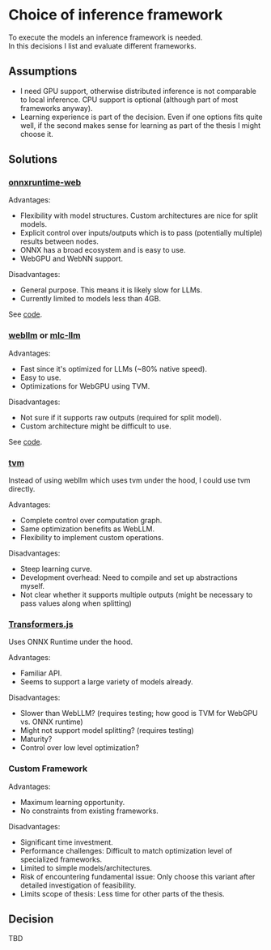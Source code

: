 # Choice of inference framework

To execute the models an inference framework is needed.  
In this decisions I list and evaluate different frameworks.

## Assumptions

-   I need GPU support, otherwise distributed inference is not comparable to local inference. CPU support is optional (although part of most frameworks anyway).
-   Learning experience is part of the decision. Even if one options fits quite well, if the second makes sense for learning as part of the thesis I might choose it.

## Solutions

### [onnxruntime-web](https://onnxruntime.ai/docs/tutorials/web/)

Advantages:

-   Flexibility with model structures. Custom architectures are nice for split models.
-   Explicit control over inputs/outputs which is to pass (potentially multiple) results between nodes.
-   ONNX has a broad ecosystem and is easy to use.
-   WebGPU and WebNN support.

Disadvantages:

-   General purpose. This means it is likely slow for LLMs.
-   Currently limited to models less than 4GB.

See [code](../../foundation/onnxruntime_web_browser_execution/).

### [webllm](https://github.com/mlc-ai/web-llm) or [mlc-llm](https://github.com/mlc-ai/mlc-llm)

Advantages:

-   Fast since it's optimized for LLMs (~80% native speed).
-   Easy to use.
-   Optimizations for WebGPU using TVM.

Disadvantages:

-   Not sure if it supports raw outputs (required for split model).
-   Custom architecture might be difficult to use.

See [code](../../foundation/webllm_browser_execution/).

### [tvm](https://github.com/apache/tvm/)

Instead of using webllm which uses tvm under the hood, I could use tvm directly.

Advantages:

-   Complete control over computation graph.
-   Same optimization benefits as WebLLM.
-   Flexibility to implement custom operations.

Disadvantages:

-   Steep learning curve.
-   Development overhead: Need to compile and set up abstractions myself.
-   Not clear whether it supports multiple outputs (might be necessary to pass values along when splitting)

### [Transformers.js](https://huggingface.co/docs/transformers.js/en/index)

Uses ONNX Runtime under the hood.

Advantages:

-   Familiar API.
-   Seems to support a large variety of models already.

Disadvantages:

-   Slower than WebLLM? (requires testing; how good is TVM for WebGPU vs. ONNX runtime)
-   Might not support model splitting? (requires testing)
-   Maturity?
-   Control over low level optimization?

### Custom Framework

Advantages:

-   Maximum learning opportunity.
-   No constraints from existing frameworks.

Disadvantages:

-   Significant time investment.
-   Performance challenges: Difficult to match optimization level of specialized frameworks.
-   Limited to simple models/architectures.
-   Risk of encountering fundamental issue: Only choose this variant after detailed investigation of feasibility.
-   Limits scope of thesis: Less time for other parts of the thesis.

## Decision

TBD

